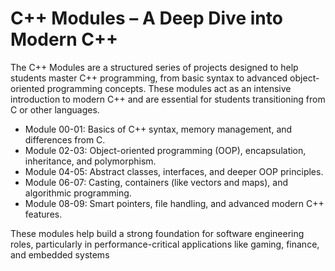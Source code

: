 # C++ Modules – A Deep Dive into Modern C++

The C++ Modules are a structured series of projects designed to help students master C++ programming, from basic syntax to advanced object-oriented programming concepts. 
These modules act as an intensive introduction to modern C++ and are essential for students transitioning from C or other languages.

* Module 00-01: Basics of C++ syntax, memory management, and differences from C.
* Module 02-03: Object-oriented programming (OOP), encapsulation, inheritance, and polymorphism.
* Module 04-05: Abstract classes, interfaces, and deeper OOP principles.
* Module 06-07: Casting, containers (like vectors and maps), and algorithmic programming.
* Module 08-09: Smart pointers, file handling, and advanced modern C++ features.

These modules help build a strong foundation for software engineering roles, particularly in performance-critical applications like gaming, finance, and embedded systems
